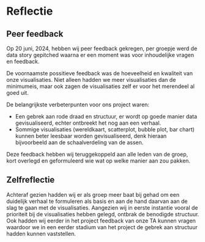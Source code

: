# Reflectie

## Peer feedback

Op 20 juni, 2024, hebben wij peer feedback gekregen, per groepje werd de data story gepitched waarna er een moment was voor inhoudelijke vragen en feedback.

De voornaamste possitieve feedback was de hoeveelheid en kwaliteit van onze visualisaties. Niet alleen hadden we meer visualisaties dan de minimumeis, maar ook zagen de visualisaties zelf er voor het merendeel al goed uit.

De belangrijkste verbeterpunten voor ons project waren:
- Een gebrek aan rode draad en structuur, er wordt op goede manier data gevisualiseerd, echter ontbreekt het nog aan een verhaal.
- Sommige visualisaties (wereldkaart, scatterplot, bubble plot, bar chart) kunnen beter leesbaar worden gevisualiseerd, denk hieraan bijvoorbeeld aan de schaalverdeling van de assen.

Deze feedback hebben wij teruggekoppeld aan alle leden van de groep, kort overlegd en geformuleerd wie wat op welke manier aan zou pakken.

## Zelfreflectie

Achteraf gezien hadden wij er als groep meer baat bij gehad om een duidelijk verhaal te formuleren als basis en aan de hand daarvan aan de slag te gaan met de visualisaties. Aangezien wij in eerste instantie vooral de prioriteit bij de visualisaties hebben gelegd, ontbrak de benodigde structuur. Ook hadden wij eerder in het project feedback van onze TA kunnen vragen waardoor we in een eerder stadium van het project de gebrek aan structuur hadden kunnen vaststellen.
